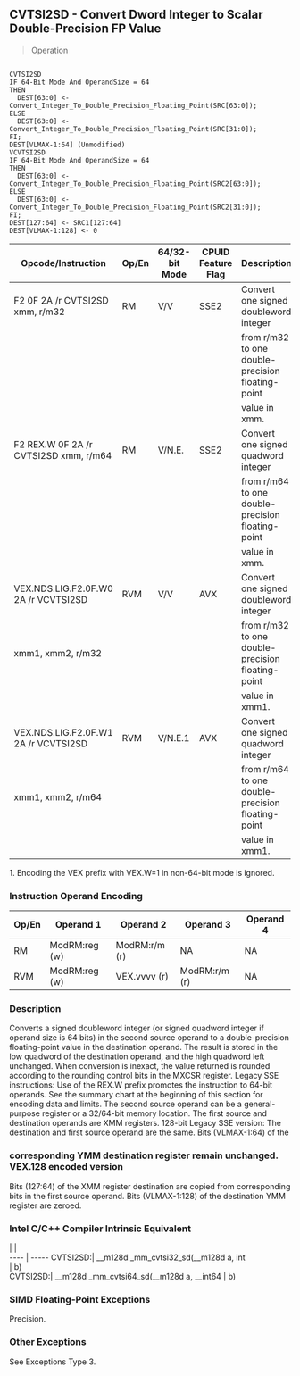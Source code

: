 ## CVTSI2SD - Convert Dword Integer to Scalar Double-Precision FP Value

> Operation
``` slim

CVTSI2SD
IF 64-Bit Mode And OperandSize = 64
THEN
  DEST[63:0] <- Convert_Integer_To_Double_Precision_Floating_Point(SRC[63:0]);
ELSE
  DEST[63:0] <- Convert_Integer_To_Double_Precision_Floating_Point(SRC[31:0]);
FI;
DEST[VLMAX-1:64] (Unmodified)
VCVTSI2SD
IF 64-Bit Mode And OperandSize = 64
THEN
  DEST[63:0] <- Convert_Integer_To_Double_Precision_Floating_Point(SRC2[63:0]);
ELSE
  DEST[63:0] <- Convert_Integer_To_Double_Precision_Floating_Point(SRC2[31:0]);
FI;
DEST[127:64] <- SRC1[127:64]
DEST[VLMAX-1:128] <- 0

```

 Opcode/Instruction                   | Op/En| 64/32-bit Mode| CPUID Feature Flag| Description                                      
 ---  | --- | --- | --- | ---
 F2 0F 2A /r CVTSI2SD xmm, r/m32      | RM   | V/V           | SSE2              | Convert one signed doubleword integer            
                                      |      |               |                   | from r/m32 to one double-precision floating-point
                                      |      |               |                   | value in xmm.                                    
 F2 REX.W 0F 2A /r CVTSI2SD xmm, r/m64| RM   | V/N.E.        | SSE2              | Convert one signed quadword integer              
                                      |      |               |                   | from r/m64 to one double-precision floating-point
                                      |      |               |                   | value in xmm.                                    
 VEX.NDS.LIG.F2.0F.W0 2A /r VCVTSI2SD | RVM  | V/V           | AVX               | Convert one signed doubleword integer            
 xmm1, xmm2, r/m32                    |      |               |                   | from r/m32 to one double-precision floating-point
                                      |      |               |                   | value in xmm1.                                   
 VEX.NDS.LIG.F2.0F.W1 2A /r VCVTSI2SD | RVM  | V/N.E.1       | AVX               | Convert one signed quadword integer              
 xmm1, xmm2, r/m64                    |      |               |                   | from r/m64 to one double-precision floating-point
                                      |      |               |                   | value in xmm1.                                   
<aside class="notification">
1. Encoding the VEX prefix with VEX.W=1 in non-64-bit mode is ignored.
</aside>


### Instruction Operand Encoding
 Op/En| Operand 1    | Operand 2    | Operand 3    | Operand 4
 ---  | --- | --- | --- | ---
 RM   | ModRM:reg (w)| ModRM:r/m (r)| NA           | NA       
 RVM  | ModRM:reg (w)| VEX.vvvv (r) | ModRM:r/m (r)| NA       

### Description
Converts a signed doubleword integer (or signed quadword integer if operand
size is 64 bits) in the second source operand to a double-precision floating-point
value in the destination operand. The result is stored in the low quadword of
the destination operand, and the high quadword left unchanged. When conversion
is inexact, the value returned is rounded according to the rounding control
bits in the MXCSR register. Legacy SSE instructions: Use of the REX.W prefix
promotes the instruction to 64-bit operands. See the summary chart at the beginning
of this section for encoding data and limits. The second source operand can
be a general-purpose register or a 32/64-bit memory location. The first source
and destination operands are XMM registers. 128-bit Legacy SSE version: The
destination and first source operand are the same. Bits (VLMAX-1:64) of the
### corresponding YMM destination register remain unchanged. VEX.128 encoded version
Bits (127:64) of the XMM register destination are copied from corresponding
bits in the first source operand. Bits (VLMAX-1:128) of the destination YMM
register are zeroed.



### Intel C/C++ Compiler Intrinsic Equivalent
   | |  
---- | -----
 CVTSI2SD:| __m128d _mm_cvtsi32_sd(__m128d a, int    
          | b)                                       
 CVTSI2SD:| __m128d _mm_cvtsi64_sd(__m128d a, __int64
          | b)                                       

### SIMD Floating-Point Exceptions
Precision.


### Other Exceptions
See Exceptions Type 3.
